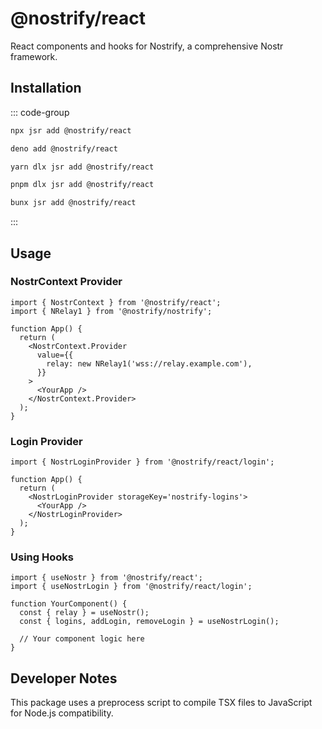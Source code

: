 # @nostrify/react

React components and hooks for Nostrify, a comprehensive Nostr framework.

## Installation

::: code-group

```sh [npm]
npx jsr add @nostrify/react
```

```sh [Deno]
deno add @nostrify/react
```

```sh [yarn]
yarn dlx jsr add @nostrify/react
```

```sh [pnpm]
pnpm dlx jsr add @nostrify/react
```

```sh [Bun]
bunx jsr add @nostrify/react
```

:::

## Usage

### NostrContext Provider

```tsx
import { NostrContext } from '@nostrify/react';
import { NRelay1 } from '@nostrify/nostrify';

function App() {
  return (
    <NostrContext.Provider
      value={{
        relay: new NRelay1('wss://relay.example.com'),
      }}
    >
      <YourApp />
    </NostrContext.Provider>
  );
}
```

### Login Provider

```tsx
import { NostrLoginProvider } from '@nostrify/react/login';

function App() {
  return (
    <NostrLoginProvider storageKey='nostrify-logins'>
      <YourApp />
    </NostrLoginProvider>
  );
}
```

### Using Hooks

```tsx
import { useNostr } from '@nostrify/react';
import { useNostrLogin } from '@nostrify/react/login';

function YourComponent() {
  const { relay } = useNostr();
  const { logins, addLogin, removeLogin } = useNostrLogin();

  // Your component logic here
}
```

## Developer Notes

This package uses a preprocess script to compile TSX files to JavaScript for Node.js compatibility.
